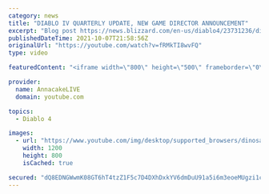 ```yaml
---
category: news
title: "DIABLO IV QUARTERLY UPDATE, NEW GAME DIRECTOR ANNOUNCEMENT"
excerpt: "Blog post https://news.blizzard.com/en-us/diablo4/23731236/diablo-iv-quarterly-update-october-2021 Questions, suggestions and ..."
publishedDateTime: 2021-10-07T21:58:56Z
originalUrl: "https://youtube.com/watch?v=fRMkTI8wvFQ"
type: video

featuredContent: "<iframe width=\"800\" height=\"500\" frameborder=\"0\" src=\"https://www.youtube.com/embed/fRMkTI8wvFQ\" allow=\"accelerometer; autoplay; encrypted-media; gyroscope; picture-in-picture\" allowfullscreen></iframe>"

provider:
  name: AnnacakeLIVE
  domain: youtube.com

topics:
  - Diablo 4

images:
  - url: "https://www.youtube.com/img/desktop/supported_browsers/dinosaur.png"
    width: 1200
    height: 800
    isCached: true

secured: "dQ8EDNGWwmK08GT6hT4tzZ1F5c7D4DXhDxkYV6dmDuU91a5i6m3eoeMUgzi1cl4vm8rjYpVsPM4Ocf5rHCiscLjCiyufxNeLy2hP6BXOx5VbIjhSpLzS31gI9ilLFpbRf7lMRp0TJjrSMtATywNFzpcmWVXErmoQ3AW9euVEAFahTr+UcFeoZTS7VRDbMtHKyhiEXxUYpCNpbg14VSIYb8Y9CbTsZywC7FPsf72vppdWYtIbcBaOSabbz08gcOWBMNfDJ0EnBR69D974QxQWI/F7rtf0P7qBA3Z+uB6XGeSRvYSvqqWo/JBW3EU5NYd1VGFP2bEE4bSUBsKvTNYxkVRPg2eiH/uqh5EzoBM+FY9X94eU4t4fPimDCHETRl3C2plNrqqO/GldseHZR/yemA==;BfE/IuY2wVvDdhoBCQjUCA=="
---
```


